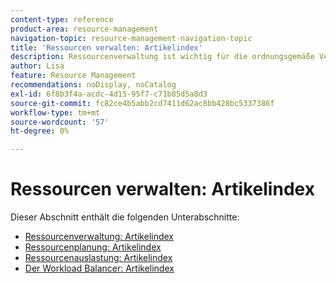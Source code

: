```yaml
---
content-type: reference
product-area: resource-management
navigation-topic: resource-management-navigation-topic
title: 'Ressourcen verwalten: Artikelindex'
description: Ressourcenverwaltung ist wichtig für die ordnungsgemäße Verwaltung Ihrer Arbeit und die Prognose der Verfügbarkeit. In den folgenden Artikeln erfahren Sie, wie Sie Ihre Ressourcen für die Arbeit planen und planen.
author: Lisa
feature: Resource Management
recommendations: noDisplay, noCatalog
exl-id: 6f8b3f4a-acdc-4d15-95f7-c71b85d5a8d3
source-git-commit: fc82ce4b5abb2cd7411d62ac8bb428bc5337386f
workflow-type: tm+mt
source-wordcount: '57'
ht-degree: 0%

---
```


# Ressourcen verwalten: Artikelindex

<!--Audited: 6/2025-->

Dieser Abschnitt enthält die folgenden Unterabschnitte:

* [Ressourcenverwaltung: Artikelindex](../resource-mgmt/resource-mgmt-overview/resource-management-overview.md)
* [Ressourcenplanung: Artikelindex](../resource-mgmt/resource-planning/resource-planning-overview.md)
* [Ressourcenauslastung: Artikelindex](../resource-mgmt/resource-utilization/resource-utilization.md)
* [Der Workload Balancer: Artikelindex](../resource-mgmt/workload-balancer/workload-balancer.md)
